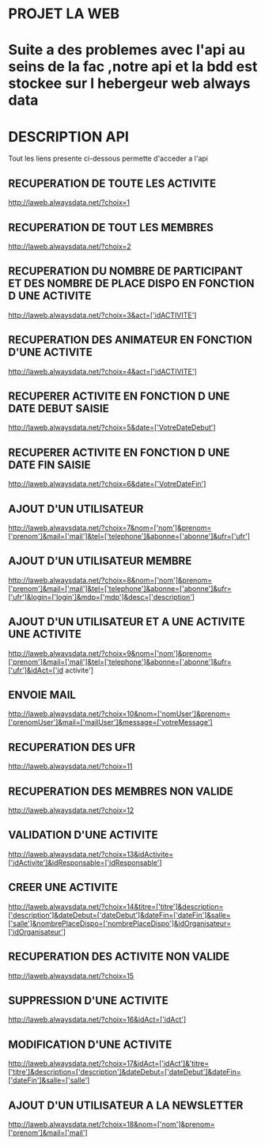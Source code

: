 # PROJET LA WEB

# Suite a des problemes avec l'api au seins de la fac ,notre api et la bdd est stockee sur l hebergeur web always data


# DESCRIPTION API 

Tout les liens presente ci-dessous permette d'acceder a l'api

## RECUPERATION DE TOUTE LES  ACTIVITE
http://laweb.alwaysdata.net/?choix=1

## RECUPERATION DE TOUT LES MEMBRES
http://laweb.alwaysdata.net/?choix=2

## RECUPERATION DU NOMBRE DE PARTICIPANT ET DES NOMBRE DE PLACE DISPO EN FONCTION D UNE ACTIVITE
http://laweb.alwaysdata.net/?choix=3&act=['idACTIVITE']

## RECUPERATION DES ANIMATEUR EN FONCTION D'UNE ACTIVITE
http://laweb.alwaysdata.net/?choix=4&act=['idACTIVITE']

## RECUPERER ACTIVITE EN FONCTION D UNE DATE DEBUT SAISIE
http://laweb.alwaysdata.net/?choix=5&date=['VotreDateDebut']

## RECUPERER ACTIVITE EN FONCTION D UNE DATE FIN SAISIE
http://laweb.alwaysdata.net/?choix=6&date=['VotreDateFin']

## AJOUT D'UN UTILISATEUR
http://laweb.alwaysdata.net/?choix=7&nom=['nom']&prenom=['prenom']&mail=['mail']&tel=['telephone']&abonne=['abonne']&ufr=['ufr']

## AJOUT D'UN UTILISATEUR MEMBRE
http://laweb.alwaysdata.net/?choix=8&nom=['nom']&prenom=['prenom']&mail=['mail']&tel=['telephone']&abonne=['abonne']&ufr=['ufr']&login=['login']&mdp=['mdp']&desc=['description']

## AJOUT D'UN UTILISATEUR ET A UNE ACTIVITE UNE ACTIVITE
http://laweb.alwaysdata.net/?choix=9&nom=['nom']&prenom=['prenom']&mail=['mail']&tel=['telephone']&abonne=['abonne']&ufr=['ufr']&idAct=['id activite']

## ENVOIE MAIL 
http://laweb.alwaysdata.net/?choix=10&nom=['nomUser']&prenom=['prenomUser']&mail=['mailUser']&message=['votreMessage']

## RECUPERATION DES UFR 
http://laweb.alwaysdata.net/?choix=11

## RECUPERATION DES MEMBRES NON VALIDE
http://laweb.alwaysdata.net/?choix=12

## VALIDATION D'UNE ACTIVITE 
http://laweb.alwaysdata.net/?choix=13&idActivite=['idActivite']&idResponsable=['idResponsable']

## CREER UNE ACTIVITE
http://laweb.alwaysdata.net/?choix=14&titre=['titre']&description=['description']&dateDebut=['dateDebut']&dateFin=['dateFin']&salle=['salle']&nombrePlaceDispo=['nombrePlaceDispo']&idOrganisateur=['idOrganisateur']

##  RECUPERATION DES ACTIVITE NON VALIDE
http://laweb.alwaysdata.net/?choix=15

## SUPPRESSION D'UNE ACTIVITE
http://laweb.alwaysdata.net/?choix=16&idAct=['idAct']

## MODIFICATION D'UNE ACTIVITE
http://laweb.alwaysdata.net/?choix=17&idAct=['idAct']&'titre=['titre']&description=['description']&dateDebut=['dateDebut']&dateFin=['dateFin']&salle=['salle']

## AJOUT D'UN UTILISATEUR A LA NEWSLETTER
http://laweb.alwaysdata.net/?choix=18&nom=['nom']&prenom=['prenom']&mail=['mail']